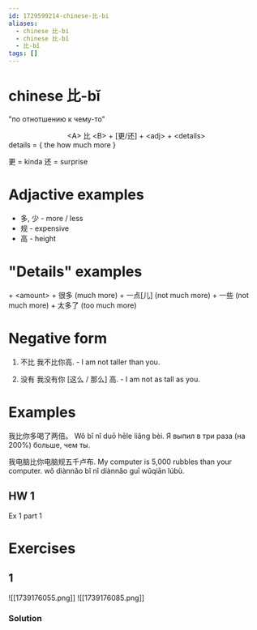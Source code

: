 ```yaml
---
id: 1729599214-chinese-比-bi
aliases:
  - chinese 比-bi
  - chinese 比-bǐ
  - 比-bǐ
tags: []
---
```

# chinese 比-bǐ

"по отнотшению к чему-то"

<center> &lt;A&gt; 比 &lt;B&gt; + [更/还] + &lt;adj&gt; + &lt;details&gt; </center>
details = {
    the how much more
}

更 = kinda
还 = surprise

# Adjactive examples

- 多, 少 - more / less
- 规 - expensive
- 高 - height

# "Details" examples

\+ <amount\>
\+ 很多 (much more)
\+ 一点[儿] (not much more)
\+ 一些 (not much more)
\+ 太多了 (too much more)

# Negative form

1. 不比
   我不比你高. - I am not taller than you.

2. 没有
   我没有你 [这么 / 那么] 高. - I am not as tall as you.

# Examples

我比你多喝了两倍。
Wǒ bǐ nǐ duō hēle liǎng bèi.
Я выпил в три раза (на 200%) больше, чем ты.

我电脑比你电脑规五千卢布.
My computer is 5,000 rubbles than your computer.
wǒ diànnǎo bǐ nǐ diànnǎo guī wǔqiān lúbù.

## HW 1

Ex 1 part 1

# Exercises

## 1

![[1739176055.png]]
![[1739176085.png]]

### Solution
